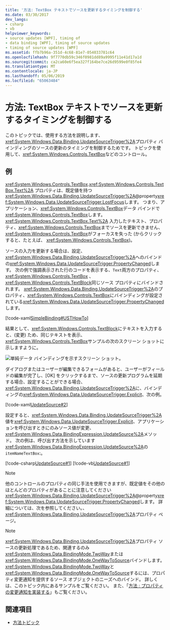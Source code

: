 ```yaml
---
title: '方法: TextBox テキストでソースを更新するタイミングを制御する'
ms.date: 03/30/2017
dev_langs:
- csharp
- vb
helpviewer_keywords:
- source updates [WPF], timing of
- data binding [WPF], timing of source updates
- timing of source updates [WPF]
ms.assetid: ffb7b96a-351d-4c68-81e7-054033781c64
ms.openlocfilehash: 9f7770db59c346f0981dd89a9995f11e41d17a1d
ms.sourcegitcommit: ca2ca60e6f5ea327f164be7ce26d9599e0f85fe4
ms.translationtype: MT
ms.contentlocale: ja-JP
ms.lasthandoff: 05/06/2019
ms.locfileid: "65063484"
---
```

# <a name="how-to-control-when-the-textbox-text-updates-the-source"></a>方法: TextBox テキストでソースを更新するタイミングを制御する
このトピックでは、使用する方法を説明します、<xref:System.Windows.Data.Binding.UpdateSourceTrigger%2A>プロパティ バインディングのソースの更新のタイミングを制御するためです。 トピックを使用して、<xref:System.Windows.Controls.TextBox>などのコントロール。  
  
## <a name="example"></a>例  
 <xref:System.Windows.Controls.TextBox>.<xref:System.Windows.Controls.TextBox.Text%2A> プロパティは、既定値を持つ<xref:System.Windows.Data.Binding.UpdateSourceTrigger%2A>@property<xref:System.Windows.Data.UpdateSourceTrigger.LostFocus>します。 つまり、アプリケーション、<xref:System.Windows.Controls.TextBox>データ バインドで<xref:System.Windows.Controls.TextBox>します。<xref:System.Windows.Controls.TextBox.Text%2A> 入力したテキスト、プロパティ、<xref:System.Windows.Controls.TextBox>までソースを更新できません、<xref:System.Windows.Controls.TextBox>がフォーカスを失った (からクリックすると、たとえば、 <xref:System.Windows.Controls.TextBox>)。  
  
 ソースの入力を更新する場合は、設定、<xref:System.Windows.Data.Binding.UpdateSourceTrigger%2A>へのバインドの<xref:System.Windows.Data.UpdateSourceTrigger.PropertyChanged>します。 次の例で強調表示された行のコードを表示する、`Text`両方のプロパティ、 <xref:System.Windows.Controls.TextBox> 、<xref:System.Windows.Controls.TextBlock>同じソース プロパティにバインドされます。 <xref:System.Windows.Data.Binding.UpdateSourceTrigger%2A>のプロパティ、<xref:System.Windows.Controls.TextBox>にバインディングが設定されている<xref:System.Windows.Data.UpdateSourceTrigger.PropertyChanged>します。  
  
 [!code-xaml[SimpleBinding#USTHowTo](~/samples/snippets/visualbasic/VS_Snippets_Wpf/SimpleBinding/VisualBasic/Page1.xaml?highlight=33-39,41-42)]  
  
 結果として、<xref:System.Windows.Controls.TextBlock>にテキストを入力すると、(変更) ため、同じテキストを表示、<xref:System.Windows.Controls.TextBox>サンプルの次のスクリーン ショットに示しますように。  
  
 ![単純データ バインディングを示すスクリーン ショット。](./media/how-to-control-when-the-textbox-text-updates-the-source/data-binding-simple-binding-sample.png)  
  
 ダイアログまたはユーザーが編集できるフォームがあると、ユーザーがフィールドの編集が完了し、[OK] をクリックするまで、ソースの更新プログラムを延期する場合、設定することができる場合、<xref:System.Windows.Data.Binding.UpdateSourceTrigger%2A>に、バインディングの<xref:System.Windows.Data.UpdateSourceTrigger.Explicit>、次の例。  
  
 [!code-xaml[UpdateSource#2](~/samples/snippets/csharp/VS_Snippets_Wpf/UpdateSource/CSharp/Window1.xaml#2)]  
  
 設定すると、<xref:System.Windows.Data.Binding.UpdateSourceTrigger%2A>値を<xref:System.Windows.Data.UpdateSourceTrigger.Explicit>、アプリケーションを呼び出すときにのみソース値が変更、<xref:System.Windows.Data.BindingExpression.UpdateSource%2A>メソッド。 次の例は、呼び出す方法を示しています<xref:System.Windows.Data.BindingExpression.UpdateSource%2A>の`itemNameTextBox`:。  
  
 [!code-csharp[UpdateSource#1](~/samples/snippets/csharp/VS_Snippets_Wpf/UpdateSource/CSharp/Window1.xaml.cs#1)]
 [!code-vb[UpdateSource#1](~/samples/snippets/visualbasic/VS_Snippets_Wpf/UpdateSource/VisualBasic/Window1.xaml.vb#1)]  
  
> [!NOTE]
>  他のコントロールのプロパティの同じ手法を使用できますが、既定値をその他のほとんどのプロパティがあることに注意してください<xref:System.Windows.Data.Binding.UpdateSourceTrigger%2A>@property<xref:System.Windows.Data.UpdateSourceTrigger.PropertyChanged>します。 詳細については、次を参照してください。、<xref:System.Windows.Data.Binding.UpdateSourceTrigger%2A>プロパティ ページ。  
  
> [!NOTE]
>  <xref:System.Windows.Data.Binding.UpdateSourceTrigger%2A>プロパティ ソースの更新処理であるため、関連するのみ<xref:System.Windows.Data.BindingMode.TwoWay>または<xref:System.Windows.Data.BindingMode.OneWayToSource>バインドします。 <xref:System.Windows.Data.BindingMode.TwoWay>と<xref:System.Windows.Data.BindingMode.OneWayToSource>するには、プロパティ変更通知を提供するソース オブジェクトのニーズへのバインド。 詳しくは、このトピック内にあるサンプルをご覧ください。 また、「[方法 : プロパティの変更通知を実装する](how-to-implement-property-change-notification.md)」もご覧ください。  
  
## <a name="see-also"></a>関連項目

- [方法トピック](data-binding-how-to-topics.md)
